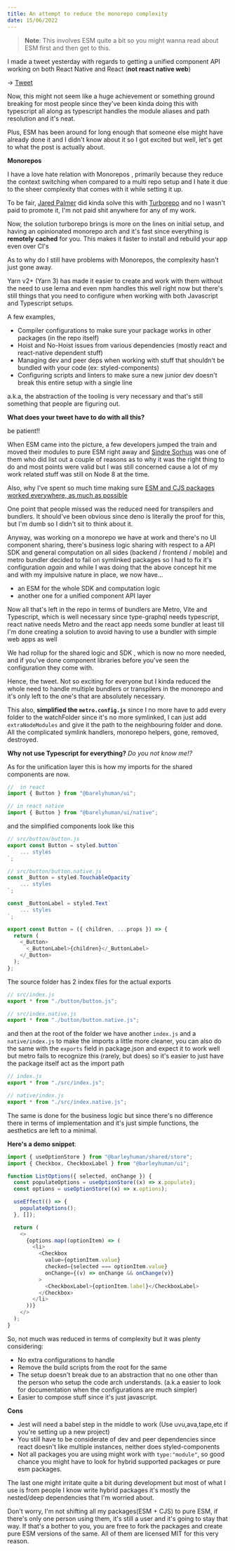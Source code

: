```yaml
---
title: An attempt to reduce the monorepo complexity
date: 15/06/2022
---
```


> **Note**: This involves ESM quite a bit so you might wanna read about ESM
> first and then get to this.

I made a tweet yesterday with regards to getting a unified component API working
on both React Native and React (**not react native web**)

&rarr; [Tweet](https://twitter.com/barelyreaper/status/1536636401131061248)

Now, this might not seem like a huge achievement or something ground breaking
for most people since they've been kinda doing this with typescript all along as
typescript handles the module aliases and path resolution and it's neat.

Plus, ESM has been around for long enough that someone else might have already
done it and I didn't know about it so I got excited but well, let's get to what
the post is actually about.

**Monorepos**

I have a love hate relation with Monorepos , primarily because they reduce the
context switching when compared to a multi repo setup and I hate it due to the
sheer complexity that comes with it while setting it up.

To be fair, [Jared Palmer](https://jaredpalmer.com) did kinda solve this with
[Turborepo](https://turborepo.org) and no I wasn't paid to promote it, I'm not
paid shit anywhere for any of my work.

Now, the solution turborepo brings is more on the lines on initial setup, and
having an opinionated monorepo arch and it's fast since everything is **remotely
cached** for you. This makes it faster to install and rebuild your app even over
CI's

As to why do I still have problems with Monorepos, the complexity hasn't just
gone away.

Yarn v2+ (Yarn 3) has made it easier to create and work with them without the
need to use lerna and even npm handles this well right now but there's still
things that you need to configure when working with both Javascript and
Typescript setups.

A few examples,

- Compiler configurations to make sure your package works in other packages (in
  the repo itself)
- Hoist and No-Hoist issues from various dependencies (mostly react and
  react-native dependent stuff)
- Managing dev and peer deps when working with stuff that shouldn't be bundled
  with your code (ex: styled-components)
- Configuring scripts and linters to make sure a new junior dev doesn't break
  this entire setup with a single line

a.k.a, the abstraction of the tooling is very necessary and that's still
something that people are figuring out.

**What does your tweet have to do with all this?**

be patient!!

When ESM came into the picture, a few developers jumped the train and moved
their modules to pure ESM right away and
[Sindre Sorhus](https://sindresorhus.com) was one of them who did list out a
couple of reasons as to why it was the right thing to do and most points were
valid but I was still concerned cause a lot of my work related stuff was still
on Node 8 at the time.

Also, why I've spent so much time making sure
[ESM and CJS packages worked everywhere, as much as possible](https://reaper.is/writing/20220418-the-esm-cjs-problem)

One point that people missed was the reduced need for transpilers and bundlers.
It should've been obvious since deno is literally the proof for this, but I'm
dumb so I didn't sit to think about it.

Anyway, was working on a monorepo we have at work and there's no UI component
sharing, there's business logic sharing with respect to a API SDK and general
computation on all sides (backend / frontend / mobile) and metro bundler decided
to fail on symlinked packages so I had to fix it's configuration _again_ and
while I was doing that the above concept hit me and with my impulsive nature in
place, we now have...

- an ESM for the whole SDK and computation logic
- another one for a unified component API layer

Now all that's left in the repo in terms of bundlers are Metro, Vite and
Typescript, which is well necessary since type-graphql needs typescript, react
native needs Metro and the react app needs some bundler at least till I'm done
creating a solution to avoid having to use a bundler with simple web apps as
well

We had rollup for the shared logic and SDK , which is now no more needed, and if
you've done component libraries before you've seen the configuration they come
with.

Hence, the tweet. Not so exciting for everyone but I kinda reduced the whole
need to handle multiple bundlers or transpilers in the monorepo and it's only
left to the one's that are absolutely necessary.

This also, **simplified the `metro.config.js`** since I no more have to add
every folder to the watchFolder since it's no more symlinked, I can just add
`extraNodeModules` and give it the path to the neighbouring folder and done. All
the complicated symlink handlers, monorepo helpers, gone, removed, destroyed.

**Why not use Typescript for everything?** _Do you not know me!?_

As for the unification layer this is how my imports for the shared components
are now.

```js
//  in react
import { Button } from "@barelyhuman/ui";

// in react native
import { Button } from "@barelyhuman/ui/native";
```

and the simplified components look like this

```js
// src/button/button.js
export const Button = styled.button`
    ... styles
`;

// src/button/button.native.js
const _Button = styled.TouchableOpacity`
    ... styles
`;

const _ButtonLabel = styled.Text`
    ... styles
`;

export const Button = ({ children, ...props }) => {
  return (
    <_Button>
      <_ButtonLabel>{children}</_ButtonLabel>
    </_Button>
  );
};
```

The source folder has 2 index files for the actual exports

```js
// src/index.js
export * from "./button/button.js";

// src/index.native.js
export * from "./button/button.native.js";
```

and then at the root of the folder we have another `index.js` and a
`native/index.js` to make the imports a little more cleaner, you can also do the
same with the `exports` field in package.json and expect it to work well but
metro fails to recognize this (rarely, but does) so it's easier to just have the
package itself act as the import path

```js
// index.js
export * from "./src/index.js";

// native/index.js
export * from "./src/index.native.js";
```

The same is done for the business logic but since there's no difference there in
terms of implementation and it's just simple functions, the aesthetics are left
to a minimal.

**Here's a demo snippet**:

```js
import { useOptionStore } from "@barleyhuman/shared/store";
import { Checkbox, CheckboxLabel } from "@barleyhuman/ui";

function ListOptions({ selected, onChange }) {
  const populateOptions = useOptionStore((x) => x.populate);
  const options = useOptionStore((x) => x.options);

  useEffect(() => {
    populateOptions();
  }, []);

  return (
    <>
      {options.map((optionItem) => (
        <li>
          <Checkbox
            value={optionItem.value}
            checked={selected === optionItem.value}
            onChange={(v) => onChange && onChange(v)}
          >
            <CheckboxLabel>{optionItem.label}</CheckboxLabel>
          </Checkbox>
        </li>
      ))}
    </>
  );
}
```

So, not much was reduced in terms of complexity but it was plenty considering:

- No extra configurations to handle
- Remove the build scripts from the root for the same
- The setup doesn't break due to an abstraction that no one other than the
  person who setup the code arch understands. (a.k.a easier to look for
  documentation when the configurations are much simpler)
- Easier to compose stuff since it's just javascript.

**Cons**

- Jest will need a babel step in the middle to work (Use uvu,ava,tape,etc if
  you're setting up a new project)
- You still have to be considerate of dev and peer dependencies since react
  doesn't like multiple instances, neither does styled-components
- Not all packages you are using might work with `type:"module"`, so good chance
  you might have to look for hybrid supported packages or pure esm packages.

The last one might irritate quite a bit during development but most of what I
use is from people I know write hybrid packages it's mostly the nested/deep
dependencies that I'm worried about.

Don't worry, I'm not shifting all my packages(ESM + CJS) to pure ESM, if there's
only one person using them, it's still a user and it's going to stay that way.
If that's a bother to you, you are free to fork the packages and create pure ESM
versions of the same. All of them are licensed MIT for this very reason.
